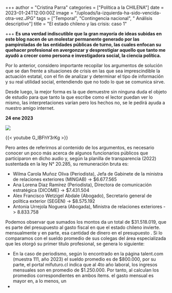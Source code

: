 +++
author = "Cristina Parra"
categories = ["Política a la CHILENA"]
date = 2023-01-24T12:00:00Z
image = "/uploads/la-izquierda-ha-sido-vencida-otra-vez.JPG"
tags = ["Temporal", "Contingencia nacional", " Análisis descriptivo"]
title = "El estado chileno y las crisis: caso 1"

+++
**Es una verdad indiscutible que la gran mayoría de ideas subidas en este blog nacen de un molestar permanente generado por las pampiroladas de las entidades públicas de turno, las cuales enfocan su quehacer profesional en avergonzar y desprestigiar aquello que tanto me ayudó a crecer como persona e investigadora social, la ciencia política.**

Por lo anterior, considero importante recopilar los argumentos de solución que se dan frente a situaciones de crisis en las que sea imprescindible la actuación estatal, con el fin de analizar y determinar el tipo de información y su real utilidad social, entendiendo que no todo lo que se comunica sirve.

Desde luego, la mejor forma es la que demuestre sin ninguna duda el objeto de estudio para que tanto la que escribe como el lector puedan ver lo mismo, las interpretaciones varían pero los hechos no, se le pedirá ayuda a nuestro amigo internet.

**24 ene 2023**

![](/uploads/noticia-caso-1-pach.JPG)

{{< youtube G_IBFhY3rKg >}}
    

Pero antes de referirnos al contenido de los argumentos, es necesario conocer un poco más acerca de algunos funcionarios públicos que participaron en dicho audio y, según la planilla de transparencia (2022) sustentada en la ley N° 20.285, su remuneración bruta es:

* Wilma Carola Muñoz Oliva (Periodista), Jefa de Gabinete de la ministra de relaciones exteriores (MINGAB) -> $6.677.565
* Ana Lorena Diaz Ramírez (Periodista), Directora de comunicación estratégica (DICOME) -> $7.431.504
* Alex Francisco Wetzigel Abdale (Abogado), Secretario general de política exterior (SEGEN) -> $8.575.192
* Antonia Urrejola Noguera (Abogada), Ministra de relaciones exteriores -> 8.833.758

Podemos observar que sumados los montos da un total de $31.518.019, que es parte del presupuesto al gasto fiscal en que el estado chileno invierte. mensualmente y en parte, esa cantidad de dinero en el presupuesto . Si lo comparamos con el sueldo promedio de sus colegas del área especializada que les otorgó su primer titulo profesional, se genera lo siguiente:

* En la caso de periodismo, según lo encontrado en la página talent.com (muestra 111, año 2023) el sueldo promedio es de $800.000, por su parte, el portal mifuturo.cl indica que al 4to año laboral, los ingresos mensuales son en promedio de $1.250.000. Por tanto, al calculan los promedios correspondientes en ambos ítems. el gasto mensual es mayor en, a lo menos, un
* 